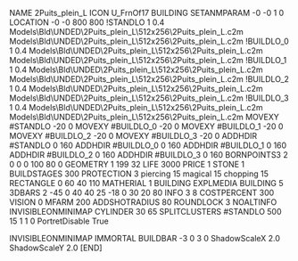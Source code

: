 NAME 2Puits_plein_L
ICON U_FrnOf17
BUILDING
SETANMPARAM -0 -0 1 0
LOCATION -0 -0 800 800
!STANDLO      1 0.4 Models\Bld\UNDED\2Puits_plein_L\512x256\2Puits_plein_L.c2m Models\Bld\UNDED\2Puits_plein_L\512x256\2Puits_plein_L.c2m 
!BUILDLO_0    1 0.4 Models\Bld\UNDED\2Puits_plein_L\512x256\2Puits_plein_L.c2m Models\Bld\UNDED\2Puits_plein_L\512x256\2Puits_plein_L.c2m 
!BUILDLO_1    1 0.4 Models\Bld\UNDED\2Puits_plein_L\512x256\2Puits_plein_L.c2m Models\Bld\UNDED\2Puits_plein_L\512x256\2Puits_plein_L.c2m 
!BUILDLO_2    1 0.4 Models\Bld\UNDED\2Puits_plein_L\512x256\2Puits_plein_L.c2m Models\Bld\UNDED\2Puits_plein_L\512x256\2Puits_plein_L.c2m 
!BUILDLO_3    1 0.4 Models\Bld\UNDED\2Puits_plein_L\512x256\2Puits_plein_L.c2m Models\Bld\UNDED\2Puits_plein_L\512x256\2Puits_plein_L.c2m 
MOVEXY #STANDLO   -20 0
MOVEXY #BUILDLO_0 -20 0
MOVEXY #BUILDLO_1 -20 0
MOVEXY #BUILDLO_2 -20 0
MOVEXY #BUILDLO_3 -20 0
ADDHDIR #STANDLO 0 160
ADDHDIR #BUILDLO_0 0 160
ADDHDIR #BUILDLO_1 0 160
ADDHDIR #BUILDLO_2 0 160
ADDHDIR #BUILDLO_3 0 160
BORNPOINTS3 2 0 0 0 100 80 0
GEOMETRY 1 199 32
LIFE     3000
PRICE 1 STONE 1
BUILDSTAGES 300
PROTECTION 3 piercing 15 magical 15 chopping 15
RECTANGLE    0 60 40 110
MATHERIAL 1 BUILDING
EXPLMEDIA BUILDING 5
3DBARS 2 -45 0 40 40 25 -18 0 30 20 80
INFO 3 8
COSTPERCENT 300
VISION 0
MFARM 200
ADDSHOTRADIUS 80
ROUNDLOCK 3
NOALTINFO
INVISIBLEONMINIMAP
CYLINDER 30 65
SPLITCLUSTERS #STANDLO 500 15 1 1 0
PortretDisable True

INVISIBLEONMINIMAP
IMMORTAL
BUILDBAR -3 0 3 0
ShadowScaleX 2.0
ShadowScaleY 2.0
[END]
